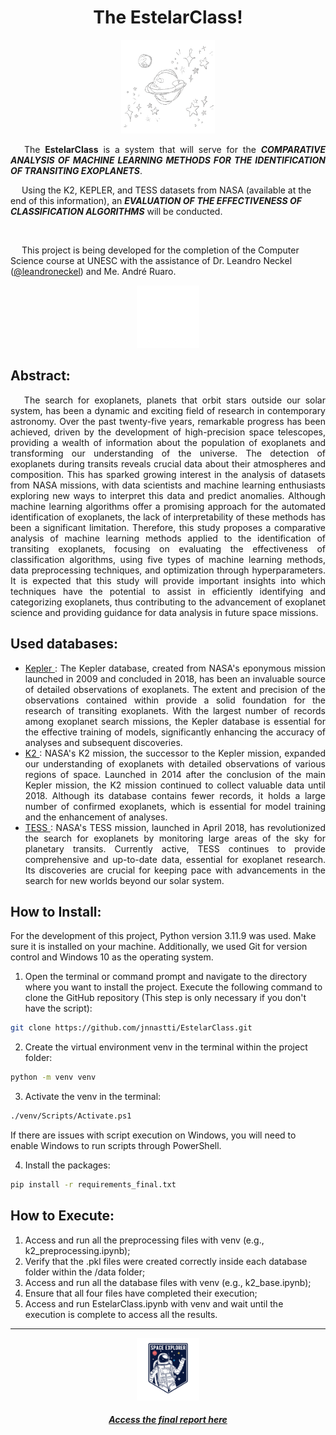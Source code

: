 <h1 align="center"> The EstelarClass! </h1>

<p align="center"><img src="./img/planet.gif" width="150px" height="150px"/></p>

<p align="justify"> &emsp; The <b>EstelarClass</b> is a system that will serve for the <b><i>COMPARATIVE ANALYSIS OF MACHINE LEARNING METHODS FOR THE IDENTIFICATION OF TRANSITING EXOPLANETS</i></b>.

<br/>

 &emsp; Using the K2, KEPLER, and TESS datasets from NASA (available at the end of this information), an <b><i>EVALUATION OF THE EFFECTIVENESS OF CLASSIFICATION ALGORITHMS</b></i> will be conducted.</p>

 <br/>

 &emsp; This project is being developed for the completion of the Computer Science course at UNESC with the assistance of Dr. Leandro Neckel ([@leandroneckel](https://github.com/leandroneckel)) and Me. André Ruaro.

<p align="center"><img src="./img/space.gif" width="100px" height="100px"/></p>

<h2>Abstract:</h2>


<p align="justify">  &emsp; The search for exoplanets, planets that orbit stars outside our solar system, has been a dynamic and exciting field of research in contemporary astronomy. Over the past twenty-five years, remarkable progress has been achieved, driven by the development of high-precision space telescopes, providing a wealth of information about the population of exoplanets and transforming our understanding of the universe. The detection of exoplanets during transits reveals crucial data about their atmospheres and composition. This has sparked growing interest in the analysis of datasets from NASA missions, with data scientists and machine learning enthusiasts exploring new ways to interpret this data and predict anomalies. Although machine learning algorithms offer a promising approach for the automated identification of exoplanets, the lack of interpretability of these methods has been a significant limitation. Therefore, this study proposes a comparative analysis of machine learning methods applied to the identification of transiting exoplanets, focusing on evaluating the effectiveness of classification algorithms, using five types of machine learning methods, data preprocessing techniques, and optimization through hyperparameters. It is expected that this study will provide important insights into which techniques have the potential to assist in efficiently identifying and categorizing exoplanets, thus contributing to the advancement of exoplanet science and providing guidance for data analysis in future space missions.</p>

<h2> Used databases:</h2>

<ul>
  <li align="justify"><a href="https://exoplanetarchive.ipac.caltech.edu/cgi-bin/TblView/nph-tblView?app=ExoTbls&config=cumulative"> Kepler </a>: The Kepler database, created from NASA's eponymous mission launched in 2009 and concluded in 2018, has been an invaluable source of detailed observations of exoplanets. The extent and precision of the observations contained within provide a solid foundation for the research of transiting exoplanets. With the largest number of records among exoplanet search missions, the Kepler database is essential for the effective training of models, significantly enhancing the accuracy of analyses and subsequent discoveries.</li>
  <li align="justify"><a href="https://exoplanetarchive.ipac.caltech.edu/cgi-bin/TblView/nph-tblView?app=ExoTbls&config=k2pandc"> K2 </a>: NASA's K2 mission, the successor to the Kepler mission, expanded our understanding of exoplanets with detailed observations of various regions of space. Launched in 2014 after the conclusion of the main Kepler mission, the K2 mission continued to collect valuable data until 2018. Although its database contains fewer records, it holds a large number of confirmed exoplanets, which is essential for model training and the enhancement of analyses.</li>
  <li align="justify"><a href="https://exoplanetarchive.ipac.caltech.edu/cgi-bin/TblView/nph-tblView?app=ExoTbls&config=TOI"> TESS </a>: NASA's TESS mission, launched in April 2018, has revolutionized the search for exoplanets by monitoring large areas of the sky for planetary transits. Currently active, TESS continues to provide comprehensive and up-to-date data, essential for exoplanet research. Its discoveries are crucial for keeping pace with advancements in the search for new worlds beyond our solar system.</li>
</ul>


## How to Install:

For the development of this project, Python version 3.11.9 was used. Make sure it is installed on your machine. Additionally, we used Git for version control and Windows 10 as the operating system.

1. Open the terminal or command prompt and navigate to the directory where you want to install the project. Execute the following command to clone the GitHub repository (This step is only necessary if you don't have the script):
```bash
git clone https://github.com/jnnastti/EstelarClass.git
```
2. Create the virtual environment venv in the terminal within the project folder:
```bash
python -m venv venv
```

3. Activate the venv in the terminal:
```bash
./venv/Scripts/Activate.ps1
```
If there are issues with script execution on Windows, you will need to enable Windows to run scripts through PowerShell.

4. Install the packages:
```bash
pip install -r requirements_final.txt
```

## How to Execute:

1. Access and run all the preprocessing files with venv (e.g., k2_preprocessing.ipynb);
2. Verify that the .pkl files were created correctly inside each database folder within the /data folder;
3. Access and run all the database files with venv (e.g., k2_base.ipynb);
4. Ensure that all four files have completed their execution;
5. Access and run EstelarClass.ipynb with venv and wait until the execution is complete to access all the results.
<hr/>
<p align="center"><img src="./img/explorer.gif" width="100px" height="100px"/></p>
<h5 align="center"><a href="https://drive.google.com/file/d/1b-bkpaNTlPFzecCm-XZ-jTiWm5DZsnJ-/view?usp=sharing"> Access the final report here</a></h5>

